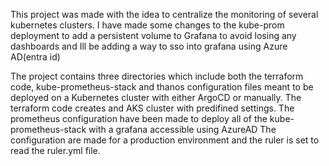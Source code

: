 This project was made with the idea to centralize the monitoring of several kubernetes clusters. 
I have made some changes to the kube-prom deployment to add a persistent volume to Grafana to avoid losing any dashboards 
and Ill be adding a way to sso into grafana using Azure AD(entra id)

The project contains three directories which include both the terraform code, kube-prometheus-stack and thanos configuration files meant to be deployed on a Kubernetes cluster with either ArgoCD or manually. 
The terraform code creates and AKS cluster with predifined settings.
The prometheus configuration have been made to deploy all of the kube-prometheus-stack with a grafana accessible using AzureAD
The configuration are made for a production environment and the ruler is set to read the ruler.yml file.
